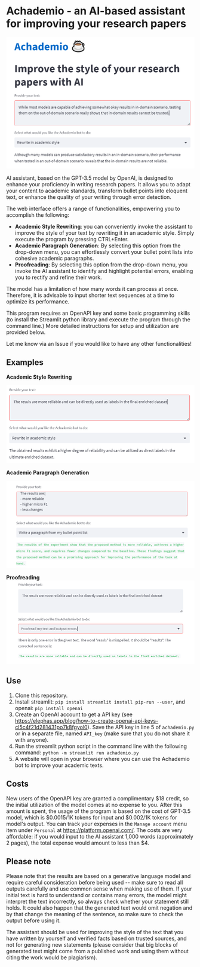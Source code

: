 # Achademio - an AI-based assistant for improving your research papers

![](figures/main-example.png)

AI assistant, based on the GPT-3.5 model by OpenAI, is designed to enhance your proficiency in writing research papers. It allows you to adapt your content to academic standards, transform bullet points into eloquent text, or enhance the quality of your writing through error detection.

The web interface offers a range of functionalities, empowering you to accomplish the following:
- **Academic Style Rewriting**: you can conveniently invoke the assistant to improve the style of your text by rewriting it in an academic style. Simply execute the program by pressing CTRL+Enter.
- **Academic Paragraph Generation**: By selecting this option from the drop-down menu, you can effortlessly convert your bullet point lists into cohesive academic paragraphs. 
- **Proofreading**: By selecting this option from the drop-down menu, you invoke the AI assistant to identify and highlight potential errors, enabling you to rectify and refine their work.

The model has a limitation of how many words it can process at once. Therefore, it is advisable to input shorter text sequences at a time to optimize its performance.

This program requires an OpenAPI key and some basic programming skills (to install the Streamlit python library and execute the program through the command line.) More detailed instructions for setup and utilization are provided below.

Let me know via an Issue if you would like to have any other functionalities!

## Examples

**Academic Style Rewriting**

![](figures/rewrite-example.png)

**Academic Paragraph Generation**

![](figures/bullet-point-example.png)

**Proofreading**
![](figures/correct-text-example.png)

## Use

1. Clone this repository.
2. Install streamlit: `pip install streamlit install pip-run --user`, and openai: `pip install openai`
3. Create an OpenAI account to get a API key (see https://elephas.app/blog/how-to-create-openai-api-keys-cl5c4f21d281431po7k8fgyol0). Save the API key in line 5 of `achademio.py` or in a separate file, named `API_key` (make sure that you do not share it with anyone).
4. Run the streamlit python script in the command line with the following command: `python -m streamlit run achademio.py`
5. A website will open in your browser where you can use the Achademio bot to improve your academic texts.

## Costs

New users of the OpenAPI key are granted a complimentary $18 credit, so the initial utilization of the model comes at no expense to you. After this amount is spent, the usage of the program is based on the cost of GPT-3.5 model, which is $0.0015/1K tokens for input and $0.002/1K tokens for model's output. You can track your expenses in the `Manage account` menu item under `Personal` at https://platform.openai.com/. The costs are very affordable: if you would input to the AI assistant 1,000 words (approximately 2 pages), the total expense would amount to less than $4.

## Please note

Please note that the results are based on a generative language model and require careful consideration before being used -- make sure to read all outputs carefully and use common sense when making use of them. If your initial text is hard to understand or contains many errors, the model might interpret the text incorrectly, so always check whether your statement still holds. It could also happen that the generated text would omit negation and by that change the meaning of the sentence, so make sure to check the output before using it.

The assistant should be used for improving the style of the text that you have written by yourself and verified facts based on trusted sources, and not for generating new statements (please consider that big blocks of generated text might come from a published work and using them without citing the work would be plagiarism).